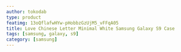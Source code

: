 ```yaml
---
author: tokodab
type: product
featimg: 13oQflafwHYw-pHobbzGzUjM5_vFFqA05
title: Love Chinese Letter Minimal White Samsung Galaxy S9 Case
tags: [samsung, galaxy, s9]
category: [samsung]
---
```

